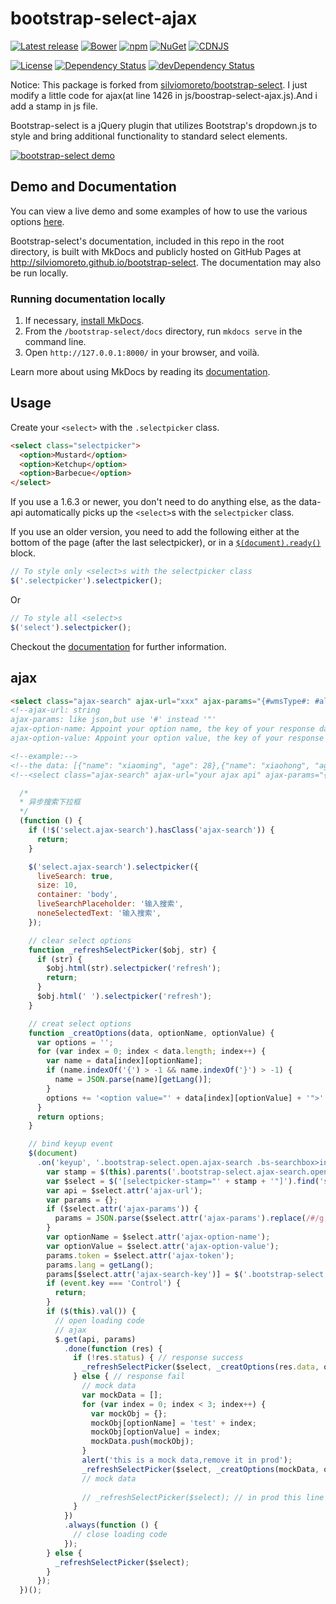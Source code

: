 bootstrap-select-ajax
================

[![Latest release](https://img.shields.io/github/release/silviomoreto/bootstrap-select.svg)](https://github.com/silviomoreto/bootstrap-select/releases/latest)
[![Bower](https://img.shields.io/bower/v/bootstrap-select.svg)]()
[![npm](https://img.shields.io/npm/v/bootstrap-select.svg)](https://www.npmjs.com/package/bootstrap-select)
[![NuGet](https://img.shields.io/nuget/v/bootstrap-select.svg)](https://www.nuget.org/packages/bootstrap-select/)
[![CDNJS](https://img.shields.io/cdnjs/v/bootstrap-select.svg)](https://cdnjs.com/libraries/bootstrap-select)

[![License](https://img.shields.io/badge/license-MIT-brightgreen.svg)](LICENSE)
[![Dependency Status](https://david-dm.org/silviomoreto/bootstrap-select.svg)](https://david-dm.org/silviomoreto/bootstrap-select)
[![devDependency Status](https://david-dm.org/silviomoreto/bootstrap-select/dev-status.svg)](https://david-dm.org/silviomoreto/bootstrap-select#info=devDependencies)

Notice: This package is forked from [silviomoreto/bootstrap-select](https://github.com/silviomoreto/bootstrap-select). I just modify a little code for ajax(at line 1426 in js/boostrap-select-ajax.js).And i add a stamp in js file. 

Bootstrap-select is a jQuery plugin that utilizes Bootstrap's dropdown.js to style and bring additional functionality to standard select elements.

<a href="http://silviomoreto.github.io/bootstrap-select/"><img src="https://cloud.githubusercontent.com/assets/2874325/18023324/42cf556c-6bb5-11e6-84ce-35be08ae57ba.gif" alt="bootstrap-select demo"></a>

## Demo and Documentation

You can view a live demo and some examples of how to use the various options [here](http://silviomoreto.github.io/bootstrap-select).

Bootstrap-select's documentation, included in this repo in the root directory, is built with MkDocs and publicly hosted on GitHub Pages at http://silviomoreto.github.io/bootstrap-select. The documentation may also be run locally.


### Running documentation locally

1. If necessary, [install MkDocs](http://www.mkdocs.org/#installation).
3. From the `/bootstrap-select/docs` directory, run `mkdocs serve` in the command line.
4. Open `http://127.0.0.1:8000/` in your browser, and voilà.

Learn more about using MkDocs by reading its [documentation](http://www.mkdocs.org/).

## Usage

Create your `<select>` with the `.selectpicker` class.
```html
<select class="selectpicker">
  <option>Mustard</option>
  <option>Ketchup</option>
  <option>Barbecue</option>
</select>
```

If you use a 1.6.3 or newer, you don't need to do anything else, as the data-api automatically picks up the `<select>`s with the `selectpicker` class.

If you use an older version, you need to add the following either at the bottom of the page (after the last selectpicker), or in a [`$(document).ready()`](http://api.jquery.com/ready/) block.
```js
// To style only <select>s with the selectpicker class
$('.selectpicker').selectpicker();
```
Or
```js
// To style all <select>s
$('select').selectpicker();
```

Checkout the [documentation](http://silviomoreto.github.io/bootstrap-select) for further information.


## ajax 
```html
<select class="ajax-search" ajax-url="xxx" ajax-params="{#wmsType#: #all#}" ajax-option-name="wmsName" ajax-option-value="id" ajax-search-key="searchkey"></select>
<!--ajax-url: string
ajax-params: like json,but use '#' instead '"'
ajax-option-name: Appoint your option name, the key of your response data
ajax-option-value: Appoint your option value, the key of your response data-->

<!--example:-->
<!--the data: [{"name": "xiaoming", "age": 28},{"name": "xiaohong", "age": 28}]-->
<!--<select class="ajax-search" ajax-url="your ajax api" ajax-params="{#pnType#: #onePart#, #fromSys#: #scmship#}" ajax-option-name="name" ajax-option-value="age"></select>-->

```

```javascript
  /*
  * 异步搜索下拉框
  */
  (function () {
    if (!$('select.ajax-search').hasClass('ajax-search')) {
      return;
    }

    $('select.ajax-search').selectpicker({
      liveSearch: true,
      size: 10,
      container: 'body',
      liveSearchPlaceholder: '输入搜索',
      noneSelectedText: '输入搜索',
    });

    // clear select options
    function _refreshSelectPicker($obj, str) {
      if (str) {
        $obj.html(str).selectpicker('refresh');
        return;
      }
      $obj.html(' ').selectpicker('refresh');
    }

    // creat select options
    function _creatOptions(data, optionName, optionValue) {
      var options = '';
      for (var index = 0; index < data.length; index++) {
        var name = data[index][optionName];
        if (name.indexOf('{') > -1 && name.indexOf('}') > -1) {
          name = JSON.parse(name)[getLang()];
        }
        options += '<option value="' + data[index][optionValue] + '">' + name + '</option>';
      }
      return options;
    }

    // bind keyup event
    $(document)
      .on('keyup', '.bootstrap-select.open.ajax-search .bs-searchbox>input', function (e) {
        var stamp = $(this).parents('.bootstrap-select.ajax-search.open').attr('selectpicker-stamp');
        var $select = $('[selectpicker-stamp="' + stamp + '"]').find('select');
        var api = $select.attr('ajax-url');
        var params = {};
        if ($select.attr('ajax-params')) {
          params = JSON.parse($select.attr('ajax-params').replace(/#/g, '"'));
        }
        var optionName = $select.attr('ajax-option-name');
        var optionValue = $select.attr('ajax-option-value');
        params.token = $select.attr('ajax-token');
        params.lang = getLang();
        params[$select.attr('ajax-search-key')] = $('.bootstrap-select.ajax-search.open').find('input').val();
        if (event.key === 'Control') {
          return;
        }
        if ($(this).val()) {
          // open loading code
          // ajax
          $.get(api, params)
            .done(function (res) {
              if (!res.status) { // response success
                _refreshSelectPicker($select, _creatOptions(res.data, optionName, optionValue));
              } else { // response fail
                // mock data
                var mockData = [];
                for (var index = 0; index < 3; index++) {
                  var mockObj = {};
                  mockObj[optionName] = 'test' + index;
                  mockObj[optionValue] = index;
                  mockData.push(mockObj);
                }
                alert('this is a mock data,remove it in prod');
                _refreshSelectPicker($select, _creatOptions(mockData, optionName, optionValue));
                // mock data
                
                // _refreshSelectPicker($select); // in prod this line remove comments
              }
            })
            .always(function () {
              // close loading code
            });
        } else {
          _refreshSelectPicker($select);
        }
      });
  })();
```